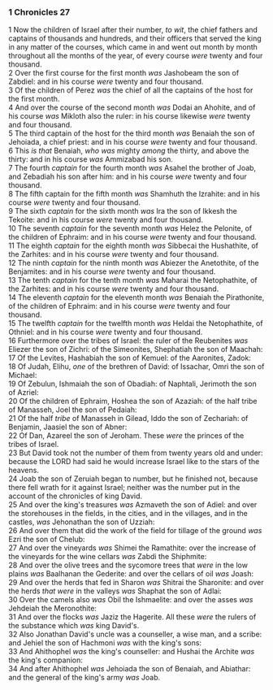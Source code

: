 ### 1 Chronicles 27

1 Now the children of Israel after their number, *to wit*, the chief fathers and captains of thousands and hundreds, and their officers that served the king in any matter of the courses, which came in and went out month by month throughout all the months of the year, of every course *were* twenty and four thousand.  
2 Over the first course for the first month *was* Jashobeam the son of Zabdiel: and in his course *were* twenty and four thousand.  
3 Of the children of Perez *was* the chief of all the captains of the host for the first month.  
4 And over the course of the second month *was* Dodai an Ahohite, and of his course *was* Mikloth also the ruler: in his course likewise *were* twenty and four thousand.  
5 The third captain of the host for the third month *was* Benaiah the son of Jehoiada, a chief priest: and in his course *were* twenty and four thousand.  
6 This *is that* Benaiah, *who was* mighty *among* the thirty, and above the thirty: and in his course *was* Ammizabad his son.  
7 The fourth *captain* for the fourth month *was* Asahel the brother of Joab, and Zebadiah his son after him: and in his course *were* twenty and four thousand.  
8 The fifth captain for the fifth month *was* Shamhuth the Izrahite: and in his course *were* twenty and four thousand.  
9 The sixth *captain* for the sixth month *was* Ira the son of Ikkesh the Tekoite: and in his course *were* twenty and four thousand.  
10 The seventh *captain* for the seventh month *was* Helez the Pelonite, of the children of Ephraim: and in his course *were* twenty and four thousand.  
11 The eighth *captain* for the eighth month *was* Sibbecai the Hushathite, of the Zarhites: and in his course *were* twenty and four thousand.  
12 The ninth *captain* for the ninth month *was* Abiezer the Anetothite, of the Benjamites: and in his course *were* twenty and four thousand.  
13 The tenth *captain* for the tenth month *was* Maharai the Netophathite, of the Zarhites: and in his course *were* twenty and four thousand.  
14 The eleventh *captain* for the eleventh month *was* Benaiah the Pirathonite, of the children of Ephraim: and in his course *were* twenty and four thousand.  
15 The twelfth *captain* for the twelfth month *was* Heldai the Netophathite, of Othniel: and in his course *were* twenty and four thousand.  
16 Furthermore over the tribes of Israel: the ruler of the Reubenites *was* Eliezer the son of Zichri: of the Simeonites, Shephatiah the son of Maachah:  
17 Of the Levites, Hashabiah the son of Kemuel: of the Aaronites, Zadok:  
18 Of Judah, Elihu, *one* of the brethren of David: of Issachar, Omri the son of Michael:  
19 Of Zebulun, Ishmaiah the son of Obadiah: of Naphtali, Jerimoth the son of Azriel:  
20 Of the children of Ephraim, Hoshea the son of Azaziah: of the half tribe of Manasseh, Joel the son of Pedaiah:  
21 Of the half *tribe* of Manasseh in Gilead, Iddo the son of Zechariah: of Benjamin, Jaasiel the son of Abner:  
22 Of Dan, Azareel the son of Jeroham. These *were* the princes of the tribes of Israel.  
23 But David took not the number of them from twenty years old and under: because the LORD had said he would increase Israel like to the stars of the heavens.  
24 Joab the son of Zeruiah began to number, but he finished not, because there fell wrath for it against Israel; neither was the number put in the account of the chronicles of king David.  
25 And over the king's treasures *was* Azmaveth the son of Adiel: and over the storehouses in the fields, in the cities, and in the villages, and in the castles, *was* Jehonathan the son of Uzziah:  
26 And over them that did the work of the field for tillage of the ground *was* Ezri the son of Chelub:  
27 And over the vineyards *was* Shimei the Ramathite: over the increase of the vineyards for the wine cellars *was* Zabdi the Shiphmite:  
28 And over the olive trees and the sycomore trees that *were* in the low plains *was* Baalhanan the Gederite: and over the cellars of oil *was* Joash:  
29 And over the herds that fed in Sharon *was* Shitrai the Sharonite: and over the herds *that were* in the valleys *was* Shaphat the son of Adlai:  
30 Over the camels also *was* Obil the Ishmaelite: and over the asses *was* Jehdeiah the Meronothite:  
31 And over the flocks *was* Jaziz the Hagerite. All these *were* the rulers of the substance which *was* king David's.  
32 Also Jonathan David's uncle was a counseller, a wise man, and a scribe: and Jehiel the son of Hachmoni *was* with the king's sons:  
33 And Ahithophel *was* the king's counseller: and Hushai the Archite *was* the king's companion:  
34 And after Ahithophel *was* Jehoiada the son of Benaiah, and Abiathar: and the general of the king's army *was* Joab.  
